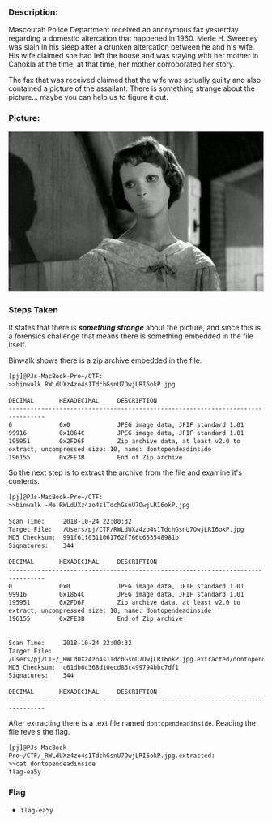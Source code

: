 ### Description:

Mascoutah Police Department received an anonymous fax yesterday regarding a domestic altercation that happened in 1960. Merle H. Sweeney was slain in his sleep after a drunken altercation between he and his wife. His wife claimed she had left the house and was staying with her mother in Cahokia at the time, at that time, her mother corroborated her story.

The fax that was received claimed that the wife was actually guilty and also contained a picture of the assailant. There is something strange about the picture… maybe you can help us to figure it out.

### Picture:
![Picture](https://raw.githubusercontent.com/r4g1n-cajun/CTF-Writeups/master/NCSAM%20Hacktober%20CTF%202018/Forensics/Files/RWLdUXz4zo4s1TdchGsnU7OwjLRI6okP.jpg?token=AlLywGyc17RDvijJCZJ2r9Zox0tD3r2Jks5b2HFQwA%3D%3D)


### Steps Taken

It states that there is ***something strange*** about the picture, and since this is a forensics challenge that means there is something embedded in the file itself.

Binwalk shows there is a zip archive embedded in the file.

```
[pj]@PJs-MacBook-Pro~/CTF:
>>binwalk RWLdUXz4zo4s1TdchGsnU7OwjLRI6okP.jpg

DECIMAL       HEXADECIMAL     DESCRIPTION
--------------------------------------------------------------------------------
0             0x0             JPEG image data, JFIF standard 1.01
99916         0x1864C         JPEG image data, JFIF standard 1.01
195951        0x2FD6F         Zip archive data, at least v2.0 to extract, uncompressed size: 10, name: dontopendeadinside
196155        0x2FE3B         End of Zip archive
```

So the next step is to extract the archive from the file and examine it's contents.

```
[pj]@PJs-MacBook-Pro~/CTF:
>>binwalk -Me RWLdUXz4zo4s1TdchGsnU7OwjLRI6okP.jpg

Scan Time:     2018-10-24 22:00:32
Target File:   /Users/pj/CTF/RWLdUXz4zo4s1TdchGsnU7OwjLRI6okP.jpg
MD5 Checksum:  991f61f0311061762f766c653548981b
Signatures:    344

DECIMAL       HEXADECIMAL     DESCRIPTION
--------------------------------------------------------------------------------
0             0x0             JPEG image data, JFIF standard 1.01
99916         0x1864C         JPEG image data, JFIF standard 1.01
195951        0x2FD6F         Zip archive data, at least v2.0 to extract, uncompressed size: 10, name: dontopendeadinside
196155        0x2FE3B         End of Zip archive


Scan Time:     2018-10-24 22:00:32
Target File:   /Users/pj/CTF/_RWLdUXz4zo4s1TdchGsnU7OwjLRI6okP.jpg.extracted/dontopendeadinside
MD5 Checksum:  c61db6c368d10ecd83c499794bbc7df1
Signatures:    344

DECIMAL       HEXADECIMAL     DESCRIPTION
--------------------------------------------------------------------------------
```

After extracting there is a text file named ```dontopendeadinside```. Reading the file revels the flag.

```
[pj]@PJs-MacBook-Pro~/CTF/_RWLdUXz4zo4s1TdchGsnU7OwjLRI6okP.jpg.extracted:
>>cat dontopendeadinside
flag-ea5y
```

### Flag
  - ```flag-ea5y```
